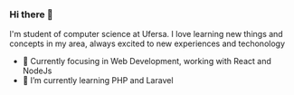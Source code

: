 ### Hi there 👋

I'm student of computer science at Ufersa. I love learning new things and concepts in my area, always excited to new experiences and techonology

- 🔭 Currently focusing in Web Development, working with React and NodeJs 
- 🌱 I’m currently learning PHP and Laravel
